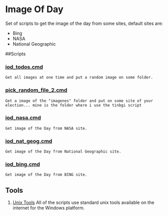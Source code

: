 # Image Of Day

Set of scripts to get the image of the day from some sites,
default sites are:

- Bing
- NASA
- National Geographic

##Scripts

### [iod_todos.cmd](https://github.com/pacotudel/Image-Of-Day/blob/master/iod_todos.cmd)
	Get all images at one time and put a random image on some folder.

### [pick_random_file_2.cmd](https://github.com/pacotudel/Image-Of-Day/blob/master/pick_random_file_2.cmd)
	Get a image of the "imagenes" folder and put on some site of your election... mine is the folder where i use the tinbgi script
	
### [iod_nasa.cmd](https://github.com/pacotudel/Image-Of-Day/mblob/master/iod_nasa.cmd)
	Get image of the Day from NASA site.

### [iod_nat_geog.cmd](https://github.com/pacotudel/Image-Of-Day/blob/master/iod_nat_geog.cmd)
	Get image of the Day from National Geographic site.

### [iod_bing.cmd](https://github.com/pacotudel/Image-Of-Day/blob/master/iod_bing.cmd)
	Get image of the Day from BING site.
	
Tools
-----

1. [Unix Tools]() All of the scripts use standard unix tools available on the internet for the Windows platform.
